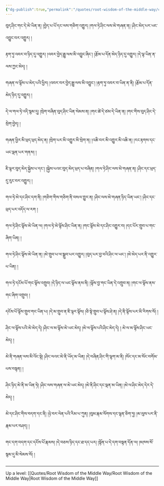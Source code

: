 ```yaml
---
{"dg-publish":true,"permalink":"/quotes/root-wisdom-of-the-middle-way/chapter-10-investigation-of-fire-and-kindling/"}
---
```


བུད་ཤིང་གང་དེ་མེ་ཡིན་ན། །བྱེད་པ་པོ་དང་ལས་གཅིག་འགྱུར། །གལ་ཏེ་ཤིང་ལས་མེ་གཞན་ན། །ཤིང་མེད་པར་ཡང་འབྱུང་བར་འགྱུར། །

རྟག་ཏུ་འབར་བ་ཉིད་དུ་འགྱུར། །འབར་བྱེད་རྒྱུ་ལས་མི་འབྱུང་ཞིང༌། །རྩོམ་པ་དོན་མེད་ཉིད་དུ་འགྱུར། །དེ་ལྟ་ཡིན་ན་ལས་ཀྱང་མེད། །

གཞན་ལ་ལྟོས་པ་མེད་པའི་ཕྱིར། །འབར་བར་བྱེད་རྒྱུ་ལས་མི་འབྱུང༌། །རྟག་ཏུ་འབར་བ་ཡིན་ན་ནི། །རྩོམ་པ་དོན་མེད་ཉིད་དུ་འགྱུར། །

དེ་ལ་གལ་ཏེ་འདི་སྙམ་དུ། །སྲེག་བཞིན་བུད་ཤིང་ཡིན་སེམས་ན། །གང་ཚེ་དེ་ཙམ་དེ་ཡིན་ན། །གང་གིས་བུད་ཤིང་དེ་སྲེག་བྱེད། །

གཞན་ཕྱིར་མི་ཕྲད་ཕྲད་མེད་ན། །སྲེག་པར་མི་འགྱུར་མི་སྲེག་ན། །འཆི་བར་མི་འགྱུར་མི་འཆི་ན། །རང་རྟགས་དང་ཡང་ལྡན་པར་གནས། །

ཇི་ལྟར་བུད་མེད་སྐྱེས་པ་དང༌། །སྐྱེས་པའང་བུད་མེད་ཕྲད་པ་བཞིན། །གལ་ཏེ་ཤིང་ལས་མེ་གཞན་ན། །ཤིང་དང་ཕྲད་དུ་རུང་བར་འགྱུར། །

གལ་ཏེ་མེ་དང་ཤིང་དག་ནི། །གཅིག་གིས་གཅིག་ནི་བསལ་གྱུར་ན། །ཤིང་ལས་མེ་གཞན་ཉིད་ཡིན་ཡང༌། །ཤིང་དང་ཕྲད་པར་འདོད་ལ་རག །

གལ་ཏེ་ཤིང་ལྟོས་མེ་ཡིན་ལ། །གལ་ཏེ་མེ་ལྟོས་ཤིང་ཡིན་ན། །གང་ལྟོས་མེ་དང་ཤིང་འགྱུར་བ། །དང་པོར་གྲུབ་པ་གང་ཞིག་ཡིན། །

གལ་ཏེ་ཤིང་ལྟོས་མེ་ཡིན་ན། །མེ་གྲུབ་པ་ལ་སྒྲུབ་པར་འགྱུར། །བུད་པར་བྱ་བའི་ཤིང་ལ་ཡང༌། །མེ་མེད་པར་ནི་འགྱུར་པ་ཡིན། །

གལ་ཏེ་དངོས་པོ་གང་ལྟོས་འགྲུབ། །དེ་ཉིད་ལ་ཡང་ལྟོས་ནས་ནི། །ལྟོས་བྱ་གང་ཡིན་དེ་འགྲུབ་ན། །གང་ལ་ལྟོས་ནས་གང་ཞིག་འགྲུབ། །

དངོས་པོ་ལྟོས་གྲུབ་གང་ཡིན་པ། །དེ་མ་གྲུབ་ན་ཇི་ལྟར་ལྟོས། །ཅི་སྟེ་གྲུབ་པ་ལྟོས་ཤེ་ན། །དེ་ནི་ལྟོས་པར་མི་རིགས་སོ། །

ཤིང་ལ་ལྟོས་པའི་མེ་མེད་དེ། །ཤིང་ལ་མ་ལྟོས་མེ་ཡང་མེད། །མེ་ལ་ལྟོས་པའི་ཤིང་མེད་དེ། ། མེ་ལ་མ་ལྟོས་ཤིང་ཡང་མེད། །

མེ་ནི་གཞན་ལས་མི་འོང་སྟེ། །ཤིང་ལའང་མེ་ནི་ཡོད་མ་ཡིན། །དེ་བཞིན་ཤིང་གི་ལྷག་མ་ནི། །སོང་དང་མ་སོང་བགོམ་པས་བསྟན། །

ཤིང་ཉིད་མེ་ནི་མ་ཡིན་ཏེ། །ཤིང་ལས་གཞན་ལ་མེ་ཡང་མེད། །མེ་ནི་ཤིང་དང་ལྡན་མ་ཡིན། །མེ་ལ་ཤིང་མེད་དེར་དེ་མེད། །

མེ་དང་ཤིང་གིས་བདག་དང་ནི། །ཉེ་བར་ལེན་པའི་རིམ་པ་ཀུན། །བུམ་རྣམ་སོགས་དང་ལྷན་ཅིག་ཏུ། །མ་ལུས་པར་ནི་རྣམ་པར་བཤད། །

གང་དག་བདག་དང་དངོས་པོ་རྣམས། །དེ་བཅས་ཉིད་དང་ཐ་དད་པར། །སྟོན་པ་དེ་དག་བསྟན་དོན་ལ། །མཁས་སོ་སྙམ་དུ་མི་སེམས་སོ། །



---
Up a level: [[Quotes/Root Wisdom of the Middle Way/Root Wisdom of the Middle Way\|Root Wisdom of the Middle Way]]